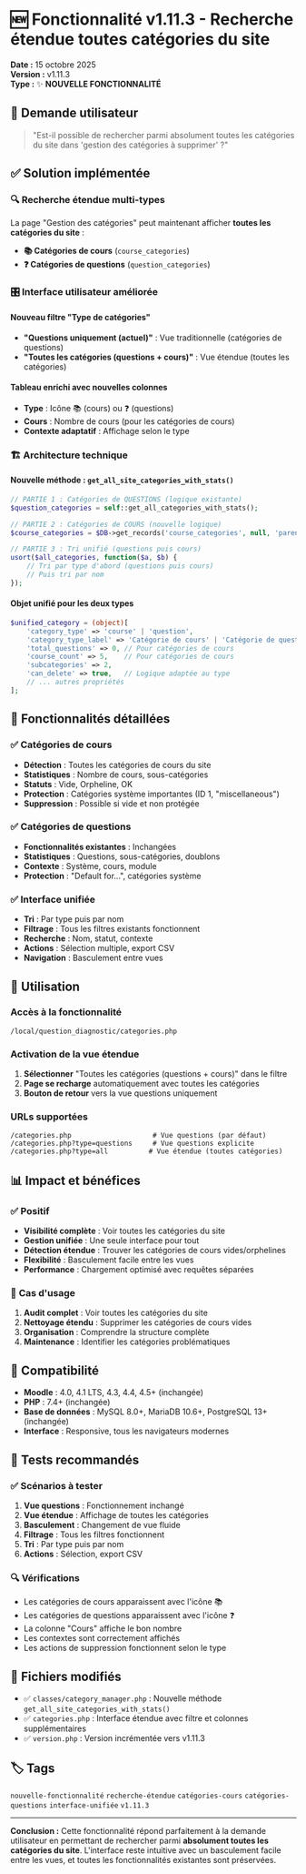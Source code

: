 # 🆕 Fonctionnalité v1.11.3 - Recherche étendue toutes catégories du site

**Date :** 15 octobre 2025  
**Version :** v1.11.3  
**Type :** ✨ **NOUVELLE FONCTIONNALITÉ**

## 🎯 Demande utilisateur

> "Est-il possible de rechercher parmi absolument toutes les catégories du site dans 'gestion des catégories à supprimer' ?"

## ✅ Solution implémentée

### 🔍 **Recherche étendue multi-types**

La page "Gestion des catégories" peut maintenant afficher **toutes les catégories du site** :

- **📚 Catégories de cours** (`course_categories`)
- **❓ Catégories de questions** (`question_categories`)

### 🎛️ **Interface utilisateur améliorée**

#### **Nouveau filtre "Type de catégories"**
- **"Questions uniquement (actuel)"** : Vue traditionnelle (catégories de questions)
- **"Toutes les catégories (questions + cours)"** : Vue étendue (toutes les catégories)

#### **Tableau enrichi avec nouvelles colonnes**
- **Type** : Icône 📚 (cours) ou ❓ (questions)
- **Cours** : Nombre de cours (pour les catégories de cours)
- **Contexte adaptatif** : Affichage selon le type

### 🏗️ **Architecture technique**

#### **Nouvelle méthode : `get_all_site_categories_with_stats()`**
```php
// PARTIE 1 : Catégories de QUESTIONS (logique existante)
$question_categories = self::get_all_categories_with_stats();

// PARTIE 2 : Catégories de COURS (nouvelle logique)
$course_categories = $DB->get_records('course_categories', null, 'parent, name ASC');

// PARTIE 3 : Tri unifié (questions puis cours)
usort($all_categories, function($a, $b) {
    // Tri par type d'abord (questions puis cours)
    // Puis tri par nom
});
```

#### **Objet unifié pour les deux types**
```php
$unified_category = (object)[
    'category_type' => 'course' | 'question',
    'category_type_label' => 'Catégorie de cours' | 'Catégorie de questions',
    'total_questions' => 0, // Pour catégories de cours
    'course_count' => 5,    // Pour catégories de cours
    'subcategories' => 2,
    'can_delete' => true,   // Logique adaptée au type
    // ... autres propriétés
];
```

## 🎯 **Fonctionnalités détaillées**

### ✅ **Catégories de cours**
- **Détection** : Toutes les catégories de cours du site
- **Statistiques** : Nombre de cours, sous-catégories
- **Statuts** : Vide, Orpheline, OK
- **Protection** : Catégories système importantes (ID 1, "miscellaneous")
- **Suppression** : Possible si vide et non protégée

### ✅ **Catégories de questions**
- **Fonctionnalités existantes** : Inchangées
- **Statistiques** : Questions, sous-catégories, doublons
- **Contexte** : Système, cours, module
- **Protection** : "Default for...", catégories système

### ✅ **Interface unifiée**
- **Tri** : Par type puis par nom
- **Filtrage** : Tous les filtres existants fonctionnent
- **Recherche** : Nom, statut, contexte
- **Actions** : Sélection multiple, export CSV
- **Navigation** : Basculement entre vues

## 🔧 **Utilisation**

### **Accès à la fonctionnalité**
```
/local/question_diagnostic/categories.php
```

### **Activation de la vue étendue**
1. **Sélectionner** "Toutes les catégories (questions + cours)" dans le filtre
2. **Page se recharge** automatiquement avec toutes les catégories
3. **Bouton de retour** vers la vue questions uniquement

### **URLs supportées**
```
/categories.php                    # Vue questions (par défaut)
/categories.php?type=questions     # Vue questions explicite
/categories.php?type=all          # Vue étendue (toutes catégories)
```

## 📊 **Impact et bénéfices**

### ✅ **Positif**
- **Visibilité complète** : Voir toutes les catégories du site
- **Gestion unifiée** : Une seule interface pour tout
- **Détection étendue** : Trouver les catégories de cours vides/orphelines
- **Flexibilité** : Basculement facile entre les vues
- **Performance** : Chargement optimisé avec requêtes séparées

### 🎯 **Cas d'usage**
1. **Audit complet** : Voir toutes les catégories du site
2. **Nettoyage étendu** : Supprimer les catégories de cours vides
3. **Organisation** : Comprendre la structure complète
4. **Maintenance** : Identifier les catégories problématiques

## 🔄 **Compatibilité**

- **Moodle** : 4.0, 4.1 LTS, 4.3, 4.4, 4.5+ (inchangée)
- **PHP** : 7.4+ (inchangée)
- **Base de données** : MySQL 8.0+, MariaDB 10.6+, PostgreSQL 13+ (inchangée)
- **Interface** : Responsive, tous les navigateurs modernes

## 🧪 **Tests recommandés**

### ✅ **Scénarios à tester**
1. **Vue questions** : Fonctionnement inchangé
2. **Vue étendue** : Affichage de toutes les catégories
3. **Basculement** : Changement de vue fluide
4. **Filtrage** : Tous les filtres fonctionnent
5. **Tri** : Par type puis par nom
6. **Actions** : Sélection, export CSV

### 🔍 **Vérifications**
- Les catégories de cours apparaissent avec l'icône 📚
- Les catégories de questions apparaissent avec l'icône ❓
- La colonne "Cours" affiche le bon nombre
- Les contextes sont correctement affichés
- Les actions de suppression fonctionnent selon le type

## 📝 **Fichiers modifiés**

- ✅ `classes/category_manager.php` : Nouvelle méthode `get_all_site_categories_with_stats()`
- ✅ `categories.php` : Interface étendue avec filtre et colonnes supplémentaires
- ✅ `version.php` : Version incrémentée vers v1.11.3

## 🏷️ **Tags**

`nouvelle-fonctionnalité` `recherche-étendue` `catégories-cours` `catégories-questions` `interface-unifiée` `v1.11.3`

---

**Conclusion :** Cette fonctionnalité répond parfaitement à la demande utilisateur en permettant de rechercher parmi **absolument toutes les catégories du site**. L'interface reste intuitive avec un basculement facile entre les vues, et toutes les fonctionnalités existantes sont préservées.
